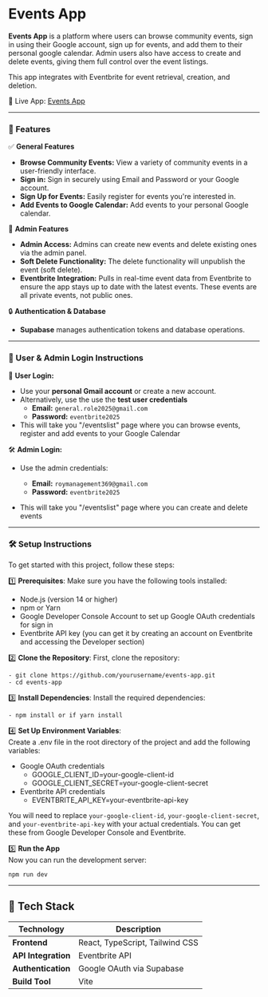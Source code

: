 # Events App

**Events App** is a platform where users can browse community events, sign in using their Google account, sign up for events, and add them to their personal google calendar. Admin users also have access to create and delete events, giving them full control over the event listings.

This app integrates with Eventbrite for event retrieval, creation, and deletion.

🔗 Live App: [Events App](https://rr-events-biz.netlify.app/)

---

### 🚀 Features

✅ **General Features**

- **Browse Community Events:** View a variety of community events in a user-friendly interface.
- **Sign in:** Sign in securely using Email and Password or your Google account.
- **Sign Up for Events:** Easily register for events you're interested in.
- **Add Events to Google Calendar:** Add events to your personal Google calendar.

🔑 **Admin Features**

- **Admin Access:** Admins can create new events and delete existing ones via the admin panel.
- **Soft Delete Functionality:** The delete functionality will unpublish the event (soft delete).
- **Eventbrite Integration:** Pulls in real-time event data from Eventbrite to ensure the app stays up to date with the latest events. These events are all private events, not public ones.

🔒 **Authentication & Database**

- **Supabase** manages authentication tokens and database operations.

---

### 🔐 User & Admin Login Instructions

👤 **User Login:**

- Use your **personal Gmail account** or create a new account.
- Alternatively, use the use the **test user credentials**
  - **Email:** `general.role2025@gmail.com`
  - **Password:** `eventbrite2025`
- This will take you "/eventslist" page where you can browse events, register and add events to your Google Calendar

🛠️ **Admin Login:**

- Use the admin credentials:

  - **Email:** `roymanagement369@gmail.com`
  - **Password:** `eventbrite2025`

- This will take you "/eventslist" page where you can create and delete events

---

### 🛠️ Setup Instructions

To get started with this project, follow these steps:

1️⃣ **Prerequisites**: Make sure you have the following tools installed:

- Node.js (version 14 or higher)
- npm or Yarn
- Google Developer Console Account to set up Google OAuth credentials for sign in
- Eventbrite API key (you can get it by creating an account on Eventbrite and accessing the Developer section)

2️⃣ **Clone the Repository**: First, clone the repository:

```
- git clone https://github.com/yourusername/events-app.git
- cd events-app
```

3️⃣ **Install Dependencies**: Install the required dependencies:

```
- npm install or if yarn install
```

4️⃣ **Set Up Environment Variables**:<br/>
Create a .env file in the root directory of the project and add the following variables:

- Google OAuth credentials
  - GOOGLE_CLIENT_ID=your-google-client-id
  - GOOGLE_CLIENT_SECRET=your-google-client-secret
- Eventbrite API credentials
  - EVENTBRITE_API_KEY=your-eventbrite-api-key

You will need to replace `your-google-client-id`, `your-google-client-secret`, and `your-eventbrite-api-key` with your actual credentials. You can get these from Google Developer Console and Eventbrite.

5️⃣ **Run the App**<br/>
Now you can run the development server:

```
npm run dev
```

---

## 📌 Tech Stack
| Technology          | Description                     |
| ------------------- | ------------------------------- |
| **Frontend**        | React, TypeScript, Tailwind CSS |
| **API Integration** | Eventbrite API                  |
| **Authentication**  | Google OAuth via Supabase       |
| **Build Tool**      | Vite                            |
